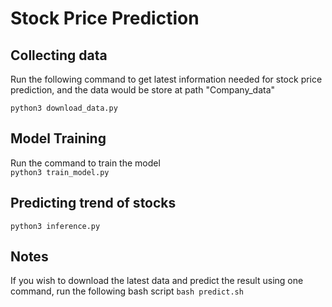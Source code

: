 # Stock Price Prediction
## Collecting data
Run the following command to get latest information needed for stock price prediction, and the data would be store at path "Company_data"

<code>python3 download_data.py</code>

## Model Training
Run the command to train the model<br>
<code>python3 train_model.py </code>

## Predicting trend of stocks
<code>python3 inference.py </code>

## Notes
If you wish to download the latest data and predict the result using one command, run the following bash script
<code>bash predict.sh </code>